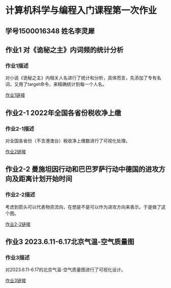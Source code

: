 # 计算机科学与编程入门课程第一次作业
## 学号1500016348 姓名李灵犀
## 作业1 对《诡秘之主》内词频的统计分析
### 作业1描述
对小说《诡秘之主》内相关人名进行了统计和分析，具体而言，先添加了专有名词，又用了target命令，来精确统计到每一个人名。

[作业1链接](leaderthree1893.github.io/《诡秘之主》词频统计.html)
## 作业2-1 2022年全国各省份税收净上缴
### 作业2-1描述
对全国各省份（不含港澳台）税收净上缴数进行了可视化处理。

[作业2链接](leaderthree1893.github.io/2022净上缴.html)

## 作业2-2 曼施坦因行动和巴巴罗萨行动中德国的进攻方向及距离计划开始时间
### 作业2-2描述
考虑到箭头可以代表物资流向，在想是不是可以作为进攻方向来表示。于是做了这个图。

[作业2-2链接](leaderthree1893.github.io/曼施坦因计划与巴巴罗萨行动.html)

## 作业3 2023.6.11-6.17北京气温-空气质量图
### 作业3描述
对2023.6.11-6.17的北京气温-空气质量图进行了可视化设计。

[作业3链接](https://leaderthree1893.github.io/6.11-6.17.html)
